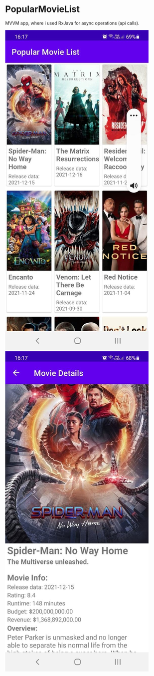 # PopularMovieList
MVVM app, where i used RxJava for async operations (api calls).

![](imagesreadme/list.jpg)
![](imagesreadme/details.jpg)
